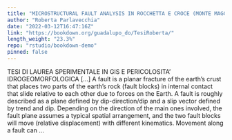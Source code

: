 ```yaml
---
title: "MICROSTRUCTURAL FAULT ANALYSIS IN ROCCHETTA E CROCE (MONTE MAGGIORE, CE)"
author: "Roberta Parlavecchia"
date: "2022-03-12T16:47:16Z"
link: "https://bookdown.org/guadalupo_do/TesiRoberta/"
length_weight: "23.3%"
repo: "rstudio/bookdown-demo"
pinned: false
---
```


TESI DI LAUREA SPERIMENTALE IN GIS E PERICOLOSITA’ IDROGEOMORFOLOGICA [...] A fault is a planar fracture of the earth’s crust that places two parts of the earth’s rock (fault blocks) in internal contact that slide relative to each other due to forces on the Earth. A fault is roughly described as a plane defined by dip-direction/dip and a slip vector defined by trend and dip. Depending on the direction of the main ones involved, the fault plane assumes a typical spatial arrangement, and the two fault blocks will move (relative displacement) with different kinematics. Movement along a fault can  ...
